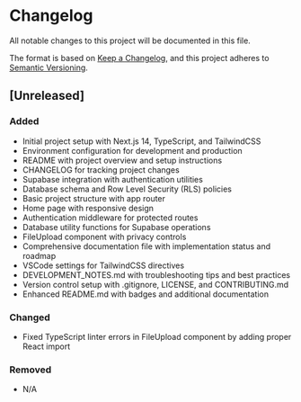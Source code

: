 # Changelog

All notable changes to this project will be documented in this file.

The format is based on [Keep a Changelog](https://keepachangelog.com/en/1.0.0/),
and this project adheres to [Semantic Versioning](https://semver.org/spec/v2.0.0.html).

## [Unreleased]

### Added
- Initial project setup with Next.js 14, TypeScript, and TailwindCSS
- Environment configuration for development and production
- README with project overview and setup instructions
- CHANGELOG for tracking project changes
- Supabase integration with authentication utilities
- Database schema and Row Level Security (RLS) policies
- Basic project structure with app router
- Home page with responsive design
- Authentication middleware for protected routes
- Database utility functions for Supabase operations
- FileUpload component with privacy controls
- Comprehensive documentation file with implementation status and roadmap
- VSCode settings for TailwindCSS directives
- DEVELOPMENT_NOTES.md with troubleshooting tips and best practices
- Version control setup with .gitignore, LICENSE, and CONTRIBUTING.md
- Enhanced README.md with badges and additional documentation

### Changed
- Fixed TypeScript linter errors in FileUpload component by adding proper React import

### Removed
- N/A 